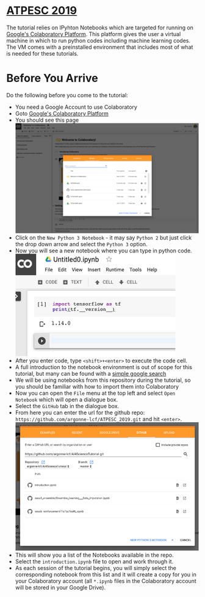 # [ATPESC 2019](https://extremecomputingtraining.anl.gov/agenda-2019/)

 The tutorial relies on IPyhton Notebooks which are targeted for running on [Google's Colaboratory Platform](https://colab.research.google.com). This platform gives the user a virtual machine in which to run python codes including machine learning codes. The VM comes with a preinstalled environment that includes most of what is needed for these tutorials.

# Before You Arrive

Do the following before you come to the tutorial:
*  You need a Google Account to use Colaboratory
*  Goto [Google's Colaboratory Platform](https://colab.research.google.com) 
*  You should see this page
![start_page](README_imgs/colab_start_page.png)
*  Click on the `New Python 3 Notebook` - it may say `Python 2` but just click the drop down arrow and select the `Python 3` option.
*  Now you will see a new notebook where you can type in python code.
![clean_page](README_imgs/colab_clean_page.png)
*  After you enter code, type `<shift>+<enter>` to execute the code cell.
*  A full introduction to the notebook environment is out of scope for this tutorial, but many can be found with a [simple google search](https://www.google.com/search?q=jupyter+notebook+tutorial)
*  We will be using notebooks from this repository during the tutorial, so  you should be familiar with how to import them into Colaboratory
*  Now you can open the `File` menu at the top left and select `Open Notebook` which will open a dialogue box.
*  Select the `GitHub` tab in the dialogue box.
*  From here you can enter the url for the github repo: `https://github.com/argonne-lcf/ATPESC_2019.git` and hit `<enter>`.
![open_github](README_imgs/colab_open_github.png)
*  This will show you a list of the Notebooks available in the repo.
*  Select the `introduction.ipynb` file to open and work through it.
*  As each session of the tutorial begins, you will simply select the corresponding notebook from this list and it will create a copy for you in your Colaboratory account (all `*.ipynb` files in the Colaboratory account will be stored in your Google Drive).
